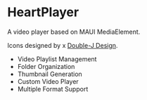 # HeartPlayer

A video player based on MAUI MediaElement.

Icons designed by x [Double-J Design](https://twitter.com/doublejdesign).

- Video Playlist Management
- Folder Organization
- Thumbnail Generation
- Custom Video Player
- Multiple Format Support
